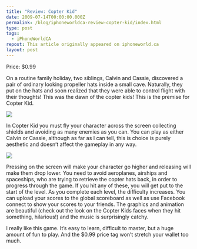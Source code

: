 ```yaml
---
title: "Review: Copter Kid"
date: 2009-07-14T00:00:00.000Z
permalink: /blog/iphoneworldca-review-copter-kid/index.html
type: post
tags:
  - iPhoneWorldCA
repost: This article originally appeared on iphoneworld.ca
layout: post
---
```


Price: $0.99

On a routine family holiday, two siblings, Calvin and Cassie, discovered a pair of ordinary looking propeller hats inside a small cave. Naturally, they put on the hats and soon realized that they were able to control flight with their thoughts! This was the dawn of the copter kids! This is the premise for Copter Kid.

![](https://rknightuk.s3.amazonaws.com/site/iphoneworldca/copterkid.png)

In Copter Kid you must fly your character across the screen collecting shields and avoiding as many enemies as you can. You can play as either Calvin or Cassie, although as far as I can tell, this is choice is purely aesthetic and doesn’t affect the gameplay in any way.

![](https://rknightuk.s3.amazonaws.com/site/iphoneworldca/copterkid-1.png)

Pressing on the screen will make your character go higher and releasing will make them drop lower. You need to avoid aeroplanes, airships and spaceships, who are trying to retrieve the copter hats back, in order to progress through the game. If you hit any of these, you will get put to the start of the level. As you complete each level, the difficulty increases. You can upload your scores to the global scoreboard as well as use Facebook connect to show your scores to your friends. The graphics and animation are beautiful (check out the look on the Copter Kids faces when they hit something, hilarious!) and the music is surprisingly catchy.

I really like this game. It’s easy to learn, difficult to master, but a huge amount of fun to play. And the $0.99 price tag won’t stretch your wallet too much.